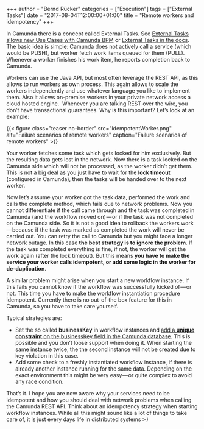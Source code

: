 +++
author = "Bernd Rücker"
categories = ["Execution"]
tags = ["External Tasks"]
date = "2017-08-04T12:00:00+01:00"
title = "Remote workers  and idempotency"
+++


In Camunda there is a concept called External Tasks. See [External Tasks allows new Use Cases with Camunda BPM](https://blog.camunda.org/post/2015/11/external-tasks/) or [External Tasks in the docs](https://docs.camunda.org/manual/latest/user-guide/process-engine/external-tasks/). The basic idea is simple: Camunda does not actively call a service (which would be PUSH), but worker fetch work items queued for them (PULL). Whenever a worker finishes his work item, he reports completion back to Camunda. 



Workers can use the Java API, but most often leverage the REST API, as this allows to run workers as own process. This again allows to scale the workers independently and use whatever language you like to implement them. Also it allows on-premise workers in your private network access a cloud hosted engine. 
Whenever you are talking REST over the wire, you don’t have transactional guarantees. Why is this important? Let’s look at an example:

{{< figure class="teaser no-border" src="idempotentWorker.png" alt="Failure scenarios of remote workers" caption="Failure scenarios of remote workers" >}}

Your worker fetches some task which gets locked for him exclusively. But the resulting data gets lost in the network. Now there is a task locked on the Camunda side which will not be processed, as the worker didn’t get them. This is not a big deal as you just have to wait for the **lock timeout** (configured in Camunda), then the tasks will be handed over to the next worker.

Now let’s assume your worker got the task data, performed the work and calls the complete method, which fails due to network problems. Now you cannot differentiate if the call came through and the task was completed in Camunda (and the workflow moved on) — or if the task was not completed on the Camunda side. So it is not a good idea to rollback the workers work — because if the task was marked as completed the work will never be carried out. You can retry the call to Camunda but you might face a longer network outage. In this case **the best strategy is to ignore the problem**. If the task was completed everything is fine, if not, the worker will get the work again (after the lock timeout). But this means **you have to make the service your worker calls idempotent, or add some logic in the worker for de-duplication**.

A similar problem might arise when you start a new workflow instance. If this fails you cannot know if the workflow was successfully kicked of — or not. This time you have to make the workflow instantiation procedure idempotent. Currently there is no out-of-the box feature for this in Camunda, so you have to take care yourself. 

Typical strategies are:

* Set the so called **businessKey** in workflow instances and [add a **unique constraint** on the businessKey field in the Camunda database](https://docs.camunda.org/manual/latest/user-guide/process-engine/database/#business-key). This is possible and you don’t loose support when doing it. When starting the same instance twice, the the second instance will not be created due to key violation in this case.
* Add some check to a freshly instantiated workflow instance, if there is already another instance running for the same data. Depending on the exact environment this might be very easy — or quite complex to avoid any race condition.

That’s it. I hope you are now aware why your services need to be idempotent and how you should deal with network problems when calling the Camunda REST API. Think about an idempotency strategy when starting workflow instances. While all this might sound like a lot of things to take care of, it is just every days life in distributed systems :-)